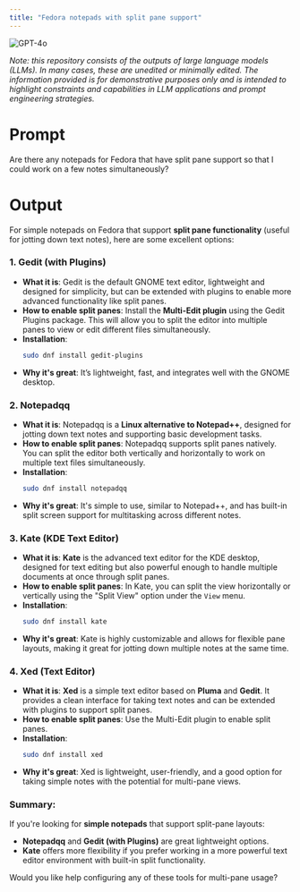 ```yaml
---
title: "Fedora notepads with split pane support"
---
```

![GPT-4o](https://img.shields.io/badge/GPT--4o-3333FF?style=for-the-badge&logo=openai&logoColor=white)



*Note: this repository consists of the outputs of large language models (LLMs). In many cases, these are unedited or minimally edited. The information provided is for demonstrative purposes only and is intended to highlight constraints and capabilities in LLM applications and prompt engineering strategies.*


# Prompt

Are there any notepads for Fedora that have split pane support so that I could work on a few notes simultaneously?

# Output

For simple notepads on Fedora that support **split pane functionality** (useful for jotting down text notes), here are some excellent options:

### 1. **Gedit (with Plugins)**
   - **What it is**: Gedit is the default GNOME text editor, lightweight and designed for simplicity, but can be extended with plugins to enable more advanced functionality like split panes.
   - **How to enable split panes**: Install the **Multi-Edit plugin** using the Gedit Plugins package. This will allow you to split the editor into multiple panes to view or edit different files simultaneously.
   - **Installation**:
     ```bash
     sudo dnf install gedit-plugins
     ```
   - **Why it's great**: It’s lightweight, fast, and integrates well with the GNOME desktop.

### 2. **Notepadqq**
   - **What it is**: Notepadqq is a **Linux alternative to Notepad++**, designed for jotting down text notes and supporting basic development tasks.
   - **How to enable split panes**: Notepadqq supports split panes natively. You can split the editor both vertically and horizontally to work on multiple text files simultaneously.
   - **Installation**:
     ```bash
     sudo dnf install notepadqq
     ```
   - **Why it's great**: It's simple to use, similar to Notepad++, and has built-in split screen support for multitasking across different notes.

### 3. **Kate (KDE Text Editor)**
   - **What it is**: **Kate** is the advanced text editor for the KDE desktop, designed for text editing but also powerful enough to handle multiple documents at once through split panes.
   - **How to enable split panes**: In Kate, you can split the view horizontally or vertically using the "Split View" option under the `View` menu.
   - **Installation**:
     ```bash
     sudo dnf install kate
     ```
   - **Why it's great**: Kate is highly customizable and allows for flexible pane layouts, making it great for jotting down multiple notes at the same time.

### 4. **Xed (Text Editor)**
   - **What it is**: **Xed** is a simple text editor based on **Pluma** and **Gedit**. It provides a clean interface for taking text notes and can be extended with plugins to support split panes.
   - **How to enable split panes**: Use the Multi-Edit plugin to enable split panes.
   - **Installation**:
     ```bash
     sudo dnf install xed
     ```
   - **Why it's great**: Xed is lightweight, user-friendly, and a good option for taking simple notes with the potential for multi-pane views.

### Summary:
If you're looking for **simple notepads** that support split-pane layouts:
- **Notepadqq** and **Gedit (with Plugins)** are great lightweight options.
- **Kate** offers more flexibility if you prefer working in a more powerful text editor environment with built-in split functionality.

Would you like help configuring any of these tools for multi-pane usage?